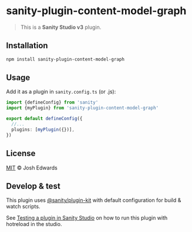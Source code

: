 # sanity-plugin-content-model-graph

> This is a **Sanity Studio v3** plugin.

## Installation

```sh
npm install sanity-plugin-content-model-graph
```

## Usage

Add it as a plugin in `sanity.config.ts` (or .js):

```ts
import {defineConfig} from 'sanity'
import {myPlugin} from 'sanity-plugin-content-model-graph'

export default defineConfig({
  //...
  plugins: [myPlugin({})],
})
```

## License

[MIT](LICENSE) © Josh Edwards

## Develop & test

This plugin uses [@sanity/plugin-kit](https://github.com/sanity-io/plugin-kit)
with default configuration for build & watch scripts.

See [Testing a plugin in Sanity Studio](https://github.com/sanity-io/plugin-kit#testing-a-plugin-in-sanity-studio)
on how to run this plugin with hotreload in the studio.
